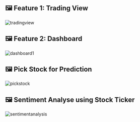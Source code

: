 ## 🖼️ Feature 1: Trading View
![tradingview](https://github.com/user-attachments/assets/406dc297-004a-4cff-bacf-3820512a38f1)

## 🖼️ Feature 2: Dashboard
![dashboard1](https://github.com/user-attachments/assets/8197442b-ccbe-4406-b10a-f9c1fe4fdbe6)

## 🖼️ Pick Stock for Prediction
![pickstock](https://github.com/user-attachments/assets/3b8962cc-0ded-49fb-b52c-198154161e95)

## 🖼️ Sentiment Analyse using Stock Ticker
![sentimentanalysis](https://github.com/user-attachments/assets/bf1f632a-70c4-4554-bc1a-123fe15d0923)


